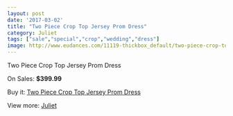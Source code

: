 ```yaml
---
layout: post
date: '2017-03-02'
title: "Two Piece Crop Top Jersey Prom Dress"
category: Juliet
tags: ["sale","special","crop","wedding","dress"]
image: http://www.eudances.com/11119-thickbox_default/two-piece-crop-top-jersey-prom-dress.jpg
---
```

Two Piece Crop Top Jersey Prom Dress

On Sales: **$399.99**
<a href="https://www.eudances.com/en/juliet/3544-two-piece-crop-top-jersey-prom-dress.html"><amp-img layout="responsive" width="600" height="600" src="//www.eudances.com/11119-thickbox_default/two-piece-crop-top-jersey-prom-dress.jpg" alt="Two Piece Crop Top Jersey Prom Dress 0" /></a>
<a href="https://www.eudances.com/en/juliet/3544-two-piece-crop-top-jersey-prom-dress.html"><amp-img layout="responsive" width="600" height="600" src="//www.eudances.com/11122-thickbox_default/two-piece-crop-top-jersey-prom-dress.jpg" alt="Two Piece Crop Top Jersey Prom Dress 1" /></a>
<a href="https://www.eudances.com/en/juliet/3544-two-piece-crop-top-jersey-prom-dress.html"><amp-img layout="responsive" width="600" height="600" src="//www.eudances.com/11121-thickbox_default/two-piece-crop-top-jersey-prom-dress.jpg" alt="Two Piece Crop Top Jersey Prom Dress 2" /></a>
<a href="https://www.eudances.com/en/juliet/3544-two-piece-crop-top-jersey-prom-dress.html"><amp-img layout="responsive" width="600" height="600" src="//www.eudances.com/11120-thickbox_default/two-piece-crop-top-jersey-prom-dress.jpg" alt="Two Piece Crop Top Jersey Prom Dress 3" /></a>

Buy it: [Two Piece Crop Top Jersey Prom Dress](https://www.eudances.com/en/juliet/3544-two-piece-crop-top-jersey-prom-dress.html "Two Piece Crop Top Jersey Prom Dress")

View more: [Juliet](https://www.eudances.com/en/71-Juliet "Juliet")